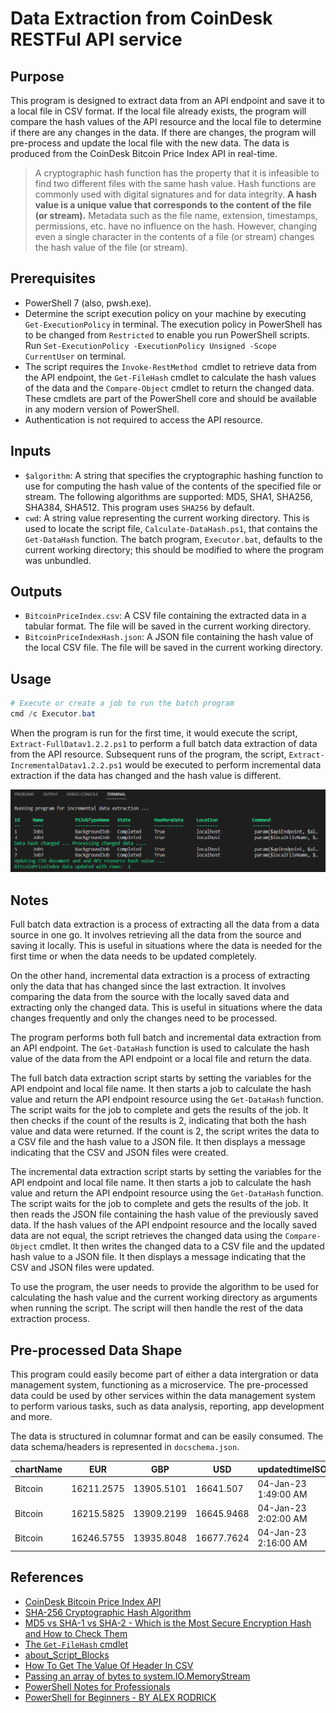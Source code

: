 # Data Extraction from CoinDesk RESTFul API service
## Purpose
This program is designed to extract data from an API endpoint and save it to a local file in CSV format. If the local file already exists, the program will compare the hash values of the API resource and the local file to determine if there are any changes in the data. If there are changes, the program will pre-process and update the local file with the new data. The data is produced from the CoinDesk Bitcoin Price Index API in real-time.

> A cryptographic hash function has the property that it is infeasible to find two different files with the same hash value. Hash functions are commonly used with digital signatures and for data integrity. **A hash value is a unique value that corresponds to the content of the file (or stream).** Metadata such as the file name, extension, timestamps, permissions, etc. have no influence on the hash. However, changing even a single character in the contents of a file (or stream) changes the hash value of the file (or stream).

## Prerequisites
* PowerShell 7 (also, pwsh.exe).
* Determine the script execution policy on your machine by executing `Get-ExecutionPolicy` in terminal. The execution policy in PowerShell has to be changed from `Restricted` to enable you run PowerShell scripts. Run `Set-ExecutionPolicy -ExecutionPolicy Unsigned -Scope CurrentUser` on terminal.  
* The script requires the `Invoke-RestMethod `cmdlet to retrieve data from the API endpoint, the `Get-FileHash` cmdlet to calculate the hash values of the data and the `Compare-Object` cmdlet to return the changed data. These cmdlets are part of the PowerShell core and should be available in any modern version of PowerShell.
* Authentication is not required to access the API resource.

## Inputs
* `$algorithm`: A string that specifies the cryptographic hashing function to use for computing the hash value of the contents of the specified file or stream. The following algorithms are supported: MD5, SHA1, SHA256, SHA384, SHA512. This program uses `SHA256` by default. 
* `cwd`: A string value representing the current working directory. This is used to locate the script file, `Calculate-DataHash.ps1`, that contains the `Get-DataHash` function. The batch program, `Executor.bat`, defaults to the current working directory; this should be modified to where the program was unbundled. 

## Outputs
* `BitcoinPriceIndex.csv`: A CSV file containing the extracted data in a tabular format. The file will be saved in the current working directory.
* `BitcoinPriceIndexHash.json`: A JSON file containing the hash value of the local CSV file. The file will be saved in the current working directory.

## Usage
```powershell
# Execute or create a job to run the batch program
cmd /c Executor.bat
```
When the program is run for the first time, it would execute the script, `Extract-FullDatav1.2.2.ps1` to perform a full batch data extraction of data from the API resource. Subsequent runs of the program, the script, `Extract-IncrementalDatav1.2.2.ps1` would be executed to perform incremental data extraction if the data has changed and the hash value is different. 

![incremental data extraction]( ./Resources/Screenshot%202023-01-04%20182917.png )

## Notes
Full batch data extraction is a process of extracting all the data from a data source in one go. It involves retrieving all the data from the source and saving it locally. This is useful in situations where the data is needed for the first time or when the data needs to be updated completely.

On the other hand, incremental data extraction is a process of extracting only the data that has changed since the last extraction. It involves comparing the data from the source with the locally saved data and extracting only the changed data. This is useful in situations where the data changes frequently and only the changes need to be processed.

The program performs both full batch and incremental data extraction from an API endpoint. The `Get-DataHash` function is used to calculate the hash value of the data from the API endpoint or a local file and return the data.

The full batch data extraction script starts by setting the variables for the API endpoint and local file name. It then starts a job to calculate the hash value and return the API endpoint resource using the `Get-DataHash` function. The script waits for the job to complete and gets the results of the job. It then checks if the count of the results is 2, indicating that both the hash value and data were returned. If the count is 2, the script writes the data to a CSV file and the hash value to a JSON file. It then displays a message indicating that the CSV and JSON files were created.

The incremental data extraction script starts by setting the variables for the API endpoint and local file name. It then starts a job to calculate the hash value and return the API endpoint resource using the `Get-DataHash` function. The script waits for the job to complete and gets the results of the job. It then reads the JSON file containing the hash value of the previously saved data. If the hash values of the API endpoint resource and the locally saved data are not equal, the script retrieves the changed data using the `Compare-Object` cmdlet. It then writes the changed data to a CSV file and the updated hash value to a JSON file. It then displays a message indicating that the CSV and JSON files were updated.

To use the program, the user needs to provide the algorithm to be used for calculating the hash value and the current working directory as arguments when running the script. The script will then handle the rest of the data extraction process.

## Pre-processed Data Shape
This program could easily become part of either a data intergration or data management system, functioning as a microservice. The pre-processed data could be used by other services within the data management system to perform various tasks, such as data analysis, reporting, app development and more.

The data is structured in columnar format and can be easily consumed. The data schema/headers is represented in `docschema.json`.

| chartName | EUR | GBP | USD | updatedtimeISO| 
|-----------|-----|-----|-----|----------------|
| Bitcoin | 16211.2575 | 13905.5101 | 16641.507 | 04-Jan-23 1:49:00 AM| 
| Bitcoin | 16215.5825 | 13909.2199 | 16645.9468 | 04-Jan-23 2:02:00 AM| 
| Bitcoin | 16246.5755 | 13935.8048 | 16677.7624 | 04-Jan-23 2:16:00 AM| 

## References
* [CoinDesk Bitcoin Price Index API](https://api.coindesk.com/v1/bpi/currentprice.json)
* [SHA-256 Cryptographic Hash Algorithm](https://www.movable-type.co.uk/scripts/sha256.html#src-code)
* [MD5 vs SHA-1 vs SHA-2 - Which is the Most Secure Encryption Hash and How to Check Them](https://www.freecodecamp.org/news/md5-vs-sha-1-vs-sha-2-which-is-the-most-secure-encryption-hash-and-how-to-check-them/)
* [The `Get-FileHash` cmdlet](https://learn.microsoft.com/en-us/powershell/module/microsoft.powershell.utility/get-filehash?view=powershell-7.3)
* [about_Script_Blocks](https://learn.microsoft.com/en-us/powershell/module/microsoft.powershell.core/about/about_script_blocks?view=powershell-7.3)
* [How To Get The Value Of Header In CSV](https://stackoverflow.com/questions/25764366/how-to-get-the-value-of-header-in-csv)
* [Passing an array of bytes to system.IO.MemoryStream](https://scriptingetc.wordpress.com/2019/05/22/passing-an-array-of-bytes-to-system-io-memorystream/)
* [PowerShell Notes for Professionals](https://media.licdn.com/dms/document/C4D1FAQFZ9M2LYEvS7Q/feedshare-document-pdf-analyzed/0/1672583589997?e=1673481600&v=beta&t=odZOzH-VJbNUt2qVGEVPm1Mk8s-LXmDuGmDO9uJ4zlw)
* [PowerShell for Beginners - BY ALEX RODRICK](https://f.hubspotusercontent20.net/hubfs/4890073/PowerShell%20for%20Beginners%20eBook.pdf)



